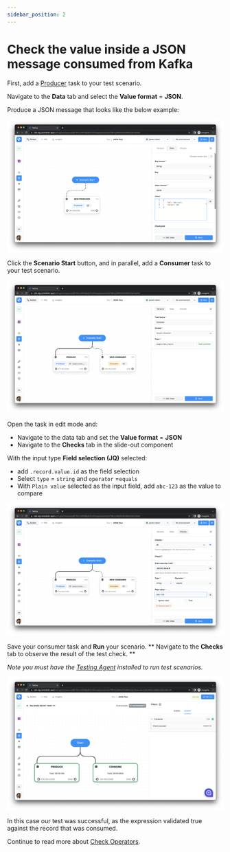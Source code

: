 ```yaml
---
sidebar_position: 2
---
```


# Check the value inside a JSON message consumed from Kafka

First, add a [Producer](../../tasks/producer-task) task to your test scenario.&#x20;

Navigate to the **Data** tab and select the **Value format** = **JSON**.

Produce a JSON message that looks like the below example:

![](<../../../../assets/image (113).png>)

Click the **Scenario Start** button, and in parallel, add a **Consumer** task to your test scenario.

![](<../../../../assets/image (50).png>)

Open the task in edit mode and:

- Navigate to the data tab and set the **Value format** = **JSON**
- Navigate to the **Checks** tab in the slide-out component&#x20;

With the input type **Field selection (JQ)** selected:

- add `.record.value.id` as the field selection
- Select `type` = `string` and `operator` =`equals`&#x20;
- With `Plain value` selected as the input field, add `abc-123` as the value to compare

![](<../../../../assets/image (28).png>)

Save your consumer task and **Run** your scenario. ** Navigate to the **Checks** tab to observe the result of the test check. **&#x20;

_Note you must have the_ [_Testing Agent_](../../../../getting-started/install-the-testing-agent) _installed to run test scenarios._

![](<../../../../assets/image (104).png>)

In this case our test was successful, as the expression validated true against the record that was consumed.&#x20;

Continue to read more about [Check Operators](../check-operators).
